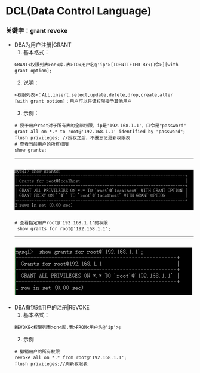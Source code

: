 # DCL(Data Control Language)
### 关键字：grant revoke
+ DBA为用户注册|GRANT
	1. 基本格式：
	```
	GRANT<权限列表>on<库.表>TO<用户名@'ip'>[IDENTIFIED BY<口令>][with grant option];
	```
	2. 说明：
	```
	<权限列表>：ALL,insert,select,update,delete,drop,create,alter
	[with grant option]：用户可以将该权限授予其他用户
	```
	3. 示例：
	```
	# 授予用户root对于所有表的全部权限，ip是'192.168.1.1'，口令是"password"
	grant all on *.* to root@'192.168.1.1' identified by "password"; 
	flush privileges; //授权之后，不要忘记更新权限表 
	# 查看当前用户的所有权限
	show grants;
	```
	---
	![grant.PNG](pictures/grant.PNG)
	---
	```
	# 查看指定用户root@'192.168.1.1'的权限
	 show grants for root@'192.168.1.1';
	```
	---
	![grant2.PNG](pictures/grant2.PNG)
	---
+ DBA撤销对用户的注册|REVOKE
	1. 基本格式：
	```
	REVOKE<权限列表>on<库.表>FROM<用户名@'ip'>;
	```
	2. 示例
	```
	# 撤销用户的所有权限
	revoke all on *.* from root@'192.168.1.1';
	flush privileges;//刷新权限表
	```